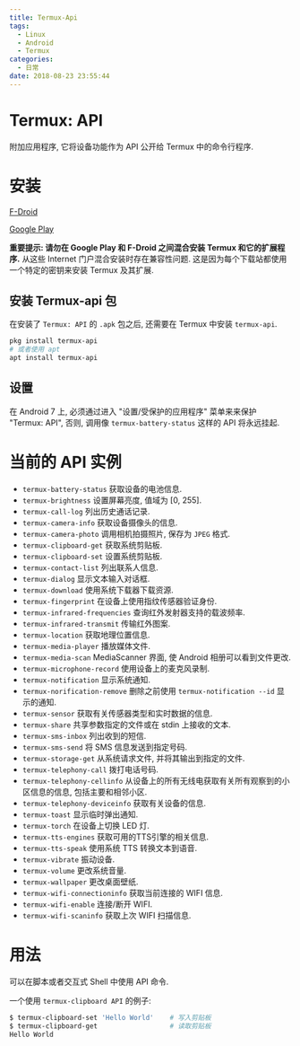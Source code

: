 ```yaml
---
title: Termux-Api
tags:
  - Linux
  - Android
  - Termux
categories:
  - 日常
date: 2018-08-23 23:55:44
---
```


# Termux: API

附加应用程序, 它将设备功能作为 API 公开给 Termux 中的命令行程序.

# 安装

[F-Droid](https://f-droid.org/packages/com.termux.api/)

[Google Play](https://play.google.com/store/apps/details?id=com.termux.api)

**重要提示: 请勿在 Google Play 和 F-Droid 之间混合安装 Termux 和它的扩展程序.**  从这些 Internet 门户混合安装时存在兼容性问题. 这是因为每个下载站都使用一个特定的密钥来安装 Termux 及其扩展.

## 安装 Termux-api 包

在安装了 `Termux: API` 的 `.apk` 包之后, 还需要在 Termux 中安装 `termux-api`.

```sh
pkg install termux-api
# 或者使用 apt 
apt install termux-api
```

## 设置

在 Android 7 上, 必须通过进入 "设置/受保护的应用程序" 菜单来来保护 "Termux: API", 否则, 调用像 `termux-battery-status` 这样的 API 将永远挂起.

# 当前的 API 实例

- `termux-battery-status`               获取设备的电池信息.
- `termux-brightness`                   设置屏幕亮度, 值域为 [0, 255].
- `termux-call-log`                     列出历史通话记录.
- `termux-camera-info`                  获取设备摄像头的信息.
- `termux-camera-photo`                 调用相机拍摄照片, 保存为 `JPEG` 格式.
- `termux-clipboard-get`                获取系统剪贴板.
- `termux-clipboard-set`                设置系统剪贴板.
- `termux-contact-list`                 列出联系人信息.
- `termux-dialog`                       显示文本输入对话框.
- `termux-download`                     使用系统下载器下载资源.
- `termux-fingerprint`                  在设备上使用指纹传感器验证身份.
- `termux-infrared-frequencies`         查询红外发射器支持的载波频率.
- `termux-infrared-transmit`            传输红外图案.
- `termux-location`                     获取地理位置信息.
- `termux-media-player`                 播放媒体文件.
- `termux-media-scan`                   MediaScanner 界面, 使 Android 相册可以看到文件更改.
- `termux-microphone-record`            使用设备上的麦克风录制.
- `termux-notification`                 显示系统通知.
- `termux-norification-remove`          删除之前使用 `termux-notification --id` 显示的通知.
- `termux-sensor`                       获取有关传感器类型和实时数据的信息.
- `termux-share`                        共享参数指定的文件或在 stdin 上接收的文本.
- `termux-sms-inbox`                    列出收到的短信.
- `termux-sms-send`                     将 SMS 信息发送到指定号码.
- `termux-storage-get`                  从系统请求文件, 并将其输出到指定的文件.
- `termux-telephony-call`               拨打电话号码.
- `termux-telephony-cellinfo`           从设备上的所有无线电获取有关所有观察到的小区信息的信息, 包括主要和相邻小区.
- `termux-telephony-deviceinfo`         获取有关设备的信息.
- `termux-toast`                        显示临时弹出通知.
- `termux-torch`                        在设备上切换 LED 灯.
- `termux-tts-engines`                  获取可用的TTS引擎的相关信息.
- `termux-tts-speak`                    使用系统 TTS 转换文本到语音.
- `termux-vibrate`                      振动设备.
- `termux-volume`                       更改系统音量.
- `termux-wallpaper`                    更改桌面壁纸.
- `termux-wifi-connectioninfo`          获取当前连接的 WIFI 信息.
- `termux-wifi-enable`                  连接/断开 WIFI.
- `termux-wifi-scaninfo`                获取上次 WIFI 扫描信息.

# 用法

可以在脚本或者交互式 Shell 中使用 API 命令.

一个使用 `termux-clipboard API` 的例子:

```sh
$ termux-clipboard-set 'Hello World'    # 写入剪贴板
$ termux-clipboard-get                  # 读取剪贴板
Hello World
```
